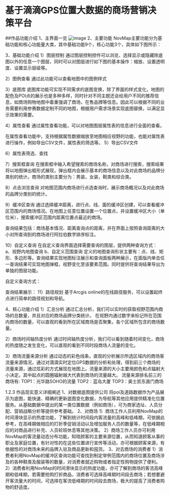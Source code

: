 # 基于滴滴GPS位置大数据的商场营销决策平台
##作品功能介绍
1、主界面一览
 ![image](https://github.com/ButBueatiful/dotvim/raw/master/screenshots/vim-screenshot.jpg)
2、主要功能
NovMap主要功能分为基础功能和核心功能量大类，其中基础功能9个，核心功能3个，具体如下图所示：
 
3、基础功能介绍
1）图层控制
通过图层控制控件可以浏览、选择显示或隐藏除底图以外的任意一个图层，同时可以对图层进行如下图的基本操作：缩放、设置透明度、设置显示层级等。
  
2）图例查看
通过此功能可以查看地图中的图例样式
 
3）底图库
底图库功能可实现不同需求的底图变换，除了界面的样式变化，地图的配色及POI点的展示也是多种多样，同时针对不同主题还会给用户不同的推荐信息，如商场购物地图中着重强调了商场，在售品牌等信息。因此可以根据不同的业务需要利用参赛数据定制不同的地图，根据用户需求场景实现底图替换，以满足显示效果的需要。
 
 
4）属性查看
通过属性查看功能，可以对地图图层属性表的信息进行全面的查看。
 
在属性查看功能中，支持根据属性数据缩放至地图相应视野的功能，也能对属性表进行操作，例如导出CSV文件，属性表的筛选等。
5）导出CSV文件
 
6）属性表筛选、查找
 
7）搜索框查询
在搜索框中输入希望搜索的商场名称，对商场进行搜索，搜索结果将以地图弹出框形式展现，弹出框内会展示基本的商场信息以及对此商场的品牌分类别的统计。商场的类别主要分为：男装，女装，鞋类和综合类。
 
8）点击浏览查询
对地图范围内商场进行点选查询时，展示商场概况以及对此商场的品牌分类别的统计。
 

9）缓冲区查询
通过选择缓冲距离，进行点、线、面的缓冲区创建，可以查看缓冲区范围内的商场情况。在地图上任意位置设置一个位置点，并设置缓冲区大小（单位米），搜索缓冲区范围内距离位置点最近的商场。
 
查询结果包括：商场基本情况、距离查询点的距离，并在界面上按照查询距离的大小对所查询到的商场进行阿拉伯数字排序标注。
 
10）自定义查询
在自定义查询界面选择需要查询的图层，提供两种查询方式：
a、视野内地图查询
b、自定义范围查询
定义的地图查询形状主要有：点、线、矩形、多边形等。查询结果实现地图标注展示和查询面板两种展示，在面版内单击任一查询结果可实现地图弹框，视野变化至该要素范围。同时提供将查询结果导出为单独的图层功能。
 
自定义查询方式：
  
查询结果展示：
 11）路径规划
基于Arcgis online的在线路径服务，可以设置起终点进行简单的路径规划和导航。
 
4、核心功能介绍
1）汇总分析
通过汇总分析，我们可以实时的获取视野范围内商场的总数量，并且对应的商场品牌分类统计。
在视野内通过数字来标记所在范围内商场的数量，可以直观的看到所在区域商场是否聚集，各个区域所包含的商场数量。
 
2）商场时间轴热度分析
通过时间轴热度分析，我们可以看到随着时间变化，商场的热度随之发生变化，可以直观的看到不同时段商场人流量的变化。
 
3）商场流量来源分析
通过动态的彩色线条，直观的分析展示所选区域内的商场客流量来源情况，通过对滴滴实时定位GPS数据的分析和处理，得到前三个商场的流量来源，通过炫彩的方式展现在地图上。流量来源的大小主要用颜色和点辐射大小决定。其中起点的圆圈辐射越大代表到商场的流量越大。
流量来源排名前三的商场有:
TOP1：光华路SOHO的流量
TOP2：蓝岛大厦
TOP3：奥士凯东直门商场
 
1.2.3 作品现实意义详细阐述
1、对数据底图提供公司
将poi及道路数据作为产品展示为底图，能快速、精确的更新底图变化数据，为导航等其他应用提供精准化位置服务。从基础数据中提出的某一类位置数据（例如商场），可为商家选址、人员分配、营销战略分析等提供参考基础。
2、对商场
1）商场工作人员利用NovMap的时间滑块显示的热度功能，了解到统计时间段内客流量的高峰和低峰期，可依据此参考，在高峰期做相应的打折季促销活动以及增加服务人员的数量等，在低峰期相应的对商品进行补充、人员轮班休息等其他决策。
2）商场工作人员亦可利用NovMap的客流量动态分布功能，知晓顾客的主要来源位置，从而知道顾客从事的职业及家庭位置，有针对性的在这些位置进行宣传等活动，亦可根据顾客来源，有依据性的对商场未来的品牌入驻及商品更新和囤货。
3、对去商场的消费者
1）消费者利用NovMap的缓冲区查询功能可查找到制定举例范围内的商场位置及商场涉及的各种鞋类及服装等的数量，对消费者就近购物或者指定性购物提供了便利。
2）消费者利用NovMap的时间滑块显示的热度功能，亦可了解到商场的客流高峰期和低峰期，若需要抢购打折商品，消费者可选择高峰期时间段去商场；若想要避开客流量大的时间，可选择在客流低峰期的时间段去商场，极大的提高了消费者购物的舒适度。
